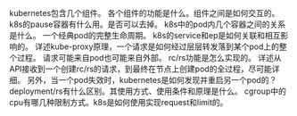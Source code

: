 kubernetes包含几个组件。
各个组件的功能是什么。组件之间是如何交互的。 
k8s的pause容器有什么用。是否可以去掉。 
k8s中的pod内几个容器之间的关系是什么。 
一个经典pod的完整生命周期。 
k8s的service和ep是如何关联和相互影响的。 
详述kube-proxy原理，一个请求是如何经过层层转发落到某个pod上的整个过程。
请求可能来自pod也可能来自外部。 
rc/rs功能是怎么实现的。
详述从API接收到一个创建rc/rs的请求，到最终在节点上创建pod的全过程，尽可能详细。
另外，当一个pod失效时，kubernetes是如何发现并重启另一个pod的？ 
deployment/rs有什么区别。其使用方式、使用条件和原理是什么。 
cgroup中的cpu有哪几种限制方式。k8s是如何使用实现request和limit的。
